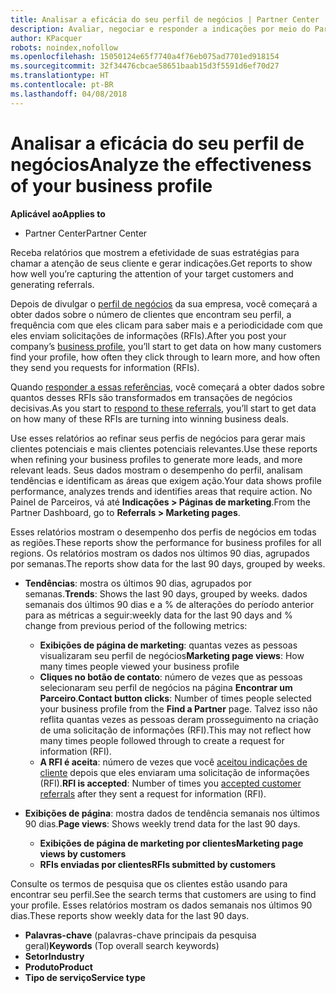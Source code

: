 ```yaml
---
title: Analisar a eficácia do seu perfil de negócios | Partner Center
description: Avaliar, negociar e responder a indicações por meio do Partner Center.
author: KPacquer
robots: noindex,nofollow
ms.openlocfilehash: 15050124e65f7740a4f76eb075ad7701ed918154
ms.sourcegitcommit: 32f34476cbcae58651baab15d3f5591d6ef70d27
ms.translationtype: HT
ms.contentlocale: pt-BR
ms.lasthandoff: 04/08/2018
---
```

# <a name="analyze-the-effectiveness-of-your-business-profile"></a><span data-ttu-id="fdb11-103">Analisar a eficácia do seu perfil de negócios</span><span class="sxs-lookup"><span data-stu-id="fdb11-103">Analyze the effectiveness of your business profile</span></span>
<!-- 
https://go.microsoft.com/fwlink/?linkid=849120
-->

**<span data-ttu-id="fdb11-104">Aplicável ao</span><span class="sxs-lookup"><span data-stu-id="fdb11-104">Applies to</span></span>**

-  <span data-ttu-id="fdb11-105">Partner Center</span><span class="sxs-lookup"><span data-stu-id="fdb11-105">Partner Center</span></span>

<span data-ttu-id="fdb11-106">Receba relatórios que mostrem a efetividade de suas estratégias para chamar a atenção de seus cliente e gerar indicações.</span><span class="sxs-lookup"><span data-stu-id="fdb11-106">Get reports to show how well you’re capturing the attention of your target customers and generating referrals.</span></span>

<span data-ttu-id="fdb11-107">Depois de divulgar o [perfil de negócios](create-a-marketing-profile.md) da sua empresa, você começará a obter dados sobre o número de clientes que encontram seu perfil, a frequência com que eles clicam para saber mais e a periodicidade com que eles enviam solicitações de informações (RFIs).</span><span class="sxs-lookup"><span data-stu-id="fdb11-107">After you post your company’s [business profile](create-a-marketing-profile.md), you’ll start to get data on how many customers find your profile, how often they click through to learn more, and how often they send you requests for information (RFIs).</span></span> 

<span data-ttu-id="fdb11-108">Quando [responder a essas referências](responding-to-referrals.md), você começará a obter dados sobre quantos desses RFIs são transformados em transações de negócios decisivas.</span><span class="sxs-lookup"><span data-stu-id="fdb11-108">As you start to [respond to these referrals](responding-to-referrals.md), you’ll start to get data on how many of these RFIs are turning into winning business deals.</span></span>

<span data-ttu-id="fdb11-109">Use esses relatórios ao refinar seus perfis de negócios para gerar mais clientes potenciais e mais clientes potenciais relevantes.</span><span class="sxs-lookup"><span data-stu-id="fdb11-109">Use these reports when refining your business profiles to generate more leads, and more relevant leads.</span></span> <span data-ttu-id="fdb11-110">Seus dados mostram o desempenho do perfil, analisam tendências e identificam as áreas que exigem ação.</span><span class="sxs-lookup"><span data-stu-id="fdb11-110">Your data shows profile performance, analyzes trends and identifies areas that require action.</span></span> <span data-ttu-id="fdb11-111">No Painel de Parceiros, vá até **Indicações > Páginas de marketing**.</span><span class="sxs-lookup"><span data-stu-id="fdb11-111">From the Partner Dashboard, go to **Referrals > Marketing pages**.</span></span>

<span data-ttu-id="fdb11-112">Esses relatórios mostram o desempenho dos perfis de negócios em todas as regiões.</span><span class="sxs-lookup"><span data-stu-id="fdb11-112">These reports show the performance for business profiles for all regions.</span></span> <span data-ttu-id="fdb11-113">Os relatórios mostram os dados nos últimos 90 dias, agrupados por semanas.</span><span class="sxs-lookup"><span data-stu-id="fdb11-113">The reports show data for the last 90 days, grouped by weeks.</span></span>

*  <span data-ttu-id="fdb11-114">**Tendências**: mostra os últimos 90 dias, agrupados por semanas.</span><span class="sxs-lookup"><span data-stu-id="fdb11-114">**Trends**: Shows the last 90 days, grouped by weeks.</span></span> <span data-ttu-id="fdb11-115">dados semanais dos últimos 90 dias e a % de alterações do período anterior para as métricas a seguir:</span><span class="sxs-lookup"><span data-stu-id="fdb11-115">weekly data for the last 90 days and % change from previous period of the following metrics:</span></span>

   * <span data-ttu-id="fdb11-116">**Exibições de página de marketing**: quantas vezes as pessoas visualizaram seu perfil de negócios</span><span class="sxs-lookup"><span data-stu-id="fdb11-116">**Marketing page views**: How many times people viewed your business profile</span></span>
   * <span data-ttu-id="fdb11-117">**Cliques no botão de contato**: número de vezes que as pessoas selecionaram seu perfil de negócios na página **Encontrar um Parceiro**.</span><span class="sxs-lookup"><span data-stu-id="fdb11-117">**Contact button clicks**: Number of times people selected your business profile from the **Find a Partner** page.</span></span> <span data-ttu-id="fdb11-118">Talvez isso não reflita quantas vezes as pessoas deram prosseguimento na criação de uma solicitação de informações (RFI).</span><span class="sxs-lookup"><span data-stu-id="fdb11-118">This may not reflect how many times people followed through to create a request for information (RFI).</span></span>
   * <span data-ttu-id="fdb11-119">**A RFI é aceita**: número de vezes que você [aceitou indicações de cliente](responding-to-referrals.md) depois que eles enviaram uma solicitação de informações (RFI).</span><span class="sxs-lookup"><span data-stu-id="fdb11-119">**RFI is accepted**: Number of times you [accepted customer referrals](responding-to-referrals.md) after they sent a request for information (RFI).</span></span>


*  <span data-ttu-id="fdb11-120">**Exibições de página**: mostra dados de tendência semanais nos últimos 90 dias.</span><span class="sxs-lookup"><span data-stu-id="fdb11-120">**Page views**: Shows weekly trend data for the last 90 days.</span></span>
   *  **<span data-ttu-id="fdb11-121">Exibições de página de marketing por clientes</span><span class="sxs-lookup"><span data-stu-id="fdb11-121">Marketing page views by customers</span></span>**
   *  **<span data-ttu-id="fdb11-122">RFIs enviadas por clientes</span><span class="sxs-lookup"><span data-stu-id="fdb11-122">RFIs submitted by customers</span></span>**

<span data-ttu-id="fdb11-123">Consulte os termos de pesquisa que os clientes estão usando para encontrar seu perfil.</span><span class="sxs-lookup"><span data-stu-id="fdb11-123">See the search terms that customers are using to find your profile.</span></span> <span data-ttu-id="fdb11-124">Esses relatórios mostram os dados semanais nos últimos 90 dias.</span><span class="sxs-lookup"><span data-stu-id="fdb11-124">These reports show weekly data for the last 90 days.</span></span>

*  <span data-ttu-id="fdb11-125">**Palavras-chave** (palavras-chave principais da pesquisa geral)</span><span class="sxs-lookup"><span data-stu-id="fdb11-125">**Keywords** (Top overall search keywords)</span></span> 
*  **<span data-ttu-id="fdb11-126">Setor</span><span class="sxs-lookup"><span data-stu-id="fdb11-126">Industry</span></span>**
*  **<span data-ttu-id="fdb11-127">Produto</span><span class="sxs-lookup"><span data-stu-id="fdb11-127">Product</span></span>**
*  **<span data-ttu-id="fdb11-128">Tipo de serviço</span><span class="sxs-lookup"><span data-stu-id="fdb11-128">Service type</span></span>**

